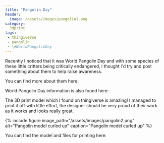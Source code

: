 ```yaml
---
title: "Pangolin Day"
header:
  image: /assets/images/pangolin1.png
category:
  3dprint
tags:
 - thingiverse
 - pangolin
 - \#WorldPangolinDay
---
```


Recently I noticed that it was World Pangolin Day and with some species of these 
little critters being critically endangered, I thought I'd try and post something 
 about them to help raise awareness.

You can find more about them here:

[](http://www.worldwildlife.org/species/pangolin)

World Pangolin Day information is also found here:

[](http://www.worldpangolinday.org/)

The 3D print model which I found on thingiverse is amazing! I managed to print it off
with little effort, the designer should be very proud of their work as it works and 
looks really great. 

{% include figure image_path="/assets/images/pangolin2.png" alt="Pangolin model curled up" caption="Pangolin model curled up" %}

You can find the model and files for printing here:

[](http://www.thingiverse.com/thing:2064359/)
